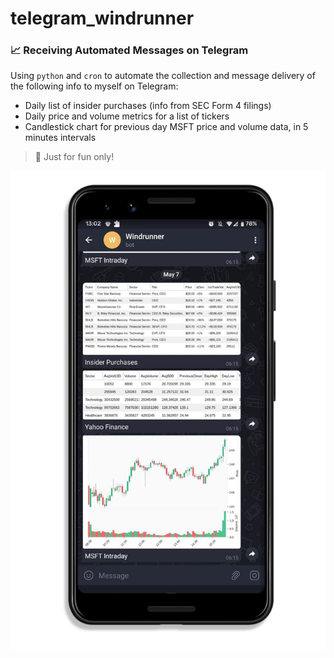 # telegram_windrunner

### 📈 Receiving Automated Messages on Telegram 
Using `python` and `cron` to automate the collection and message delivery of the following info to myself on Telegram:
- Daily list of insider purchases (info from SEC Form 4 filings)
- Daily price and volume metrics for a list of tickers
- Candlestick chart for previous day MSFT price and volume data, in 5 minutes intervals  
  
> 🏮 Just for fun only! 

![Alt text](https://raw.githubusercontent.com/iiaen/telegram_windrunner/master/Sample.png "Mockup")  
